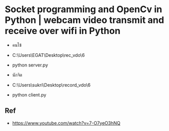 #	Socket programming and OpenCv in Python | webcam video transmit and receive over wifi in Python

*	คนไข้
*	C:\Users\EGAT\Desktop\rec_vdo\6
*	python server.py

*	นักจิต
*	C:\Users\sukri\Desktop\record_vdo\6
*	python client.py

##	Ref
*	https://www.youtube.com/watch?v=7-O7yeO3hNQ